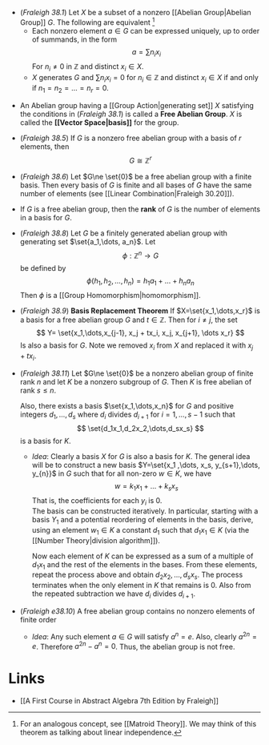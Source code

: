 * (*Fraleigh 38.1*) Let $X$ be a subset of a nonzero [[Abelian Group|Abelian Group]] $G$.  The following are equivalent [^matroid]
	* Each nonzero element $a\in G$ can be expressed uniquely, up to order of summands, in the form 
	  $$
	  a = \sum n_i x_i 
	  $$
	  For $n_i\ne 0$ in $\mathbb{Z}$ and distinct $x_i\in X$. 
	* $X$ generates $G$ and $\sum n _ix_i = 0$ for $n_i\in\mathbb{Z}$ and distinct $x_i\in X$ if and only if $n_1 = n_2 = \dots = n_r = 0$.

[^matroid]: For an analogous concept, see [[Matroid Theory]]. We may think of this theorem as talking about linear independence.

* An Abelian group having a [[Group Action|generating set]] $X$ satisfying the conditions in (*Fraleigh 38.1*) is called a **Free Abelian Group**. $X$ is called the **[[Vector Space|basis]]** for the group.

* (*Fraleigh 38.5*) If $G$ is a nonzero free abelian group with a basis of $r$ elements, then 
  $$
  G \cong \mathbb{Z}^r 
  $$
* (*Fraleigh 38.6*) Let $G\ne \set{0}$ be a free abelian group with a finite basis. Then every basis of $G$ is finite and all bases of $G$ have the same number of elements (see [[Linear Combination|Fraleigh 30.20]]). 

* If $G$ is a free abelian group, then the **rank** of $G$ is the number of elements in a basis for $G$. 

* (*Fraleigh 38.8*) Let $G$ be a finitely generated abelian group with generating set $\set{a_1,\dots, a_n}$. Let 
  $$
  \phi : \mathbb{Z}^n \to G
  $$
  be defined by 
  $$
  \phi(h_1,h_2,\dots, h_n) = h_1a_1 + \dots + h_n a_n
  $$
  Then $\phi$ is a [[Group Homomorphism|homomorphism]].

* (*Fraleigh 38.9*) **Basis Replacement Theorem** If $X=\set{x_1,\dots,x_r}$ is a basis for a free abelian group $G$ and $t\in \mathbb{Z}$. Then for $i\ne j$, the set
  $$
  Y= \set{x_1,\dots,x_{j-1}, x_j + tx_i, x_j, x_{j+1}, \dots x_r}
  $$
  Is also a basis for $G$. Note we removed $x_i$ from $X$ and replaced it with $x_j + tx_i$. 

* (*Fraleigh 38.11*) Let $G\ne \set{0}$ be a nonzero abelian group of finite rank $n$ and let $K$ be a nonzero subgroup of $G$. Then $K$ is free abelian of rank $s\le n$. 
  
  Also, there exists a basis $\set{x_1,\dots,x_n}$ for $G$ and positive integers $d_1,\dots,d_s$ where $d_i$ divides $d_{i+1}$ for $i=1,\dots,s-1$ such that 
  $$
  \set{d_1x_1,d_2x_2,\dots,d_sx_s}
  $$
  is a basis for $K$.
	* *Idea*: Clearly a basis $X$ for $G$ is also a basis for $K$. The general idea will be to construct a new basis $Y=\set{x_1 ,\dots, x_s, y_{s+1},\dots, y_{n}}$ in $G$ such that for all non-zero $w\in K$, we have
	  $$
	  w= k_1x_1 + \dots + k_sx_s 
	  $$
	  That is, the coefficients for each $y_i$ is $0$.  
	  The basis can be constructed iteratively. In particular, starting with a basis $Y_1$ and a potential reordering of elements in the basis, derive, using an element $w_1\in K$ a constant $d_1$ such that $d_1x_1 \in K$ (via the [[Number Theory|division algorithm]]).
	  
	  Now each element of $K$ can be expressed as a sum of a multiple of $d_1x_1$ and the rest of the elements in the bases. From these elements, repeat the process above and obtain $d_2x_2,\dots, d_sx_s$. The process terminates when the only element in $K$ that remains is $0$. Also from the repeated subtraction we have $d_i$ divides $d_{i+1}$.


* (*Fraleigh e38.10*) A free abelian group contains no nonzero elements of finite order
	* *Idea*: Any such element $a\in G$ will satisfy $a^n = e$. Also, clearly $a^{2n}=e$. Therefore $a^{2n}-a^n = 0$. Thus, the abelian group is not free. 
# Links
* [[A First Course in Abstract Algebra 7th Edition by Fraleigh]]